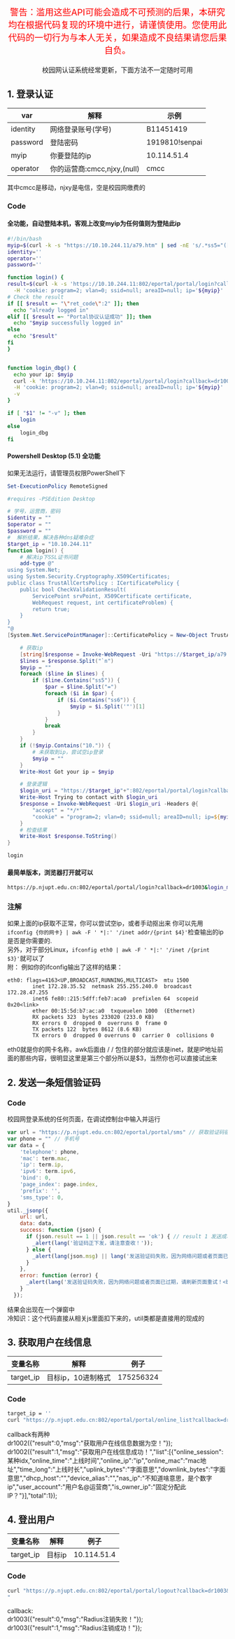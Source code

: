 <p align="center" style="color: red;font-size: 20px;" > 警告：滥用这些API可能会造成不可预测的后果，本研究均在根据代码复现的环境中进行，请谨慎使用。您使用此代码的一切行为与本人无关，如果造成不良结果请您后果自负。</p>
<p align="center" style="font-size: 15px;" >校园网认证系统经常更新，下面方法不一定随时可用</p>

## 1. 登录认证
|var|解释|示例|
|---|----|---|
|identity|网络登录账号(学号)|B11451419|
|password|登陆密码|1919810!senpai|
|myip|你要登陆的ip|10.114.51.4|
|operator|你的运营商:cmcc,njxy,(null)|cmcc|

 其中cmcc是移动，njxy是电信，空是校园网缴费的

### Code
#### 全功能，自动登陆本机，客观上改变myip为任何值则为登陆此ip
```bash
#!/bin/bash
myip=$(curl -k -s "https://10.10.244.11/a79.htm" | sed -nE 's/.*ss5="([0-9\.]*?)".*/\1/p') #nullable if you cannot obtain your ip
identity=''
operator=''
password=''

function login() {
result=$(curl -k -s 'https://10.10.244.11:802/eportal/portal/login?callback=dr1003&login_method=1&user_account=%2C0%2C'${identity}'%40'${operator}'&user_password='${password}'&wlan_user_ip='${myip}'&wlan_user_ipv6=&wlan_user_mac=000000000000&wlan_ac' \
  -H 'cookie: program=2; vlan=0; ssid=null; areaID=null; ip='${myip}' '  )
# Check the result
if [[ $result =~ "\"ret_code\":2" ]]; then
  echo "already logged in"
elif [[ $result =~ "Portal协议认证成功" ]]; then
  echo "$myip successfully logged in"
else
  echo "$result"
fi
}


function login_dbg() {
  echo your ip: $myip
  curl -k 'https://10.10.244.11:802/eportal/portal/login?callback=dr1003&login_method=1&user_account=%2C0%2C'${identity}'%40'${operator}'&user_password='${password}'&wlan_user_ip='${myip}'&wlan_user_ipv6=&wlan_user_mac=000000000000&wlan_ac' \
  -H 'cookie: program=2; vlan=0; ssid=null; areaID=null; ip='${myip}' ' \
  -v
}

if [ "$1" != "-v" ]; then
    login
else
    login_dbg
fi
```

#### Powershell Desktop (5.1) 全功能
如果无法运行，请管理员权限PowerShell下
```Powershell
Set-ExecutionPolicy RemoteSigned
```
```PowerShell
#requires -PSEdition Desktop

# 学号，运营商，密码
$identity = ""
$operator = ""
$password = ""
#  解析结果，解决各种dns疑难杂症
$target_ip = "10.10.244.11"
function login() {
    # 解决ip下SSL证书问题
    add-type @"
using System.Net;
using System.Security.Cryptography.X509Certificates;
public class TrustAllCertsPolicy : ICertificatePolicy {
    public bool CheckValidationResult(
        ServicePoint srvPoint, X509Certificate certificate,
        WebRequest request, int certificateProblem) {
        return true;
    }
}
"@
[System.Net.ServicePointManager]::CertificatePolicy = New-Object TrustAllCertsPolicy

    # 获取ip
    [string]$response = Invoke-WebRequest -Uri "https://$target_ip/a79.htm" -UseBasicParsing
    $lines = $response.Split("`n")
    $myip = ""
    foreach ($line in $lines) {
        if ($line.Contains("ss5")) {
            $par = $line.Split("=")
            foreach ($i in $par) {
                if ($i.Contains("ss6")) {
                    $myip = $i.Split('"')[1]
                }
            }
            break
        }
    }
    if (!$myip.Contains("10.")) {
        # 未获取到ip，尝试空ip登录
        $myip = ""
    }
    Write-Host Got your ip = $myip

    # 登录逻辑
    $login_uri = "https://$target_ip"+":802/eportal/portal/login?callback=dr1003&login_method=1&user_account=%2C0%2C${identity}%40${operator}&user_password=${password}&wlan_user_ip=${myip}&wlan_user_ipv6=&wlan_user_mac=000000000000&wlan_ac"
    Write-Host Trying to contact with $login_uri
    $response = Invoke-WebRequest -Uri $login_uri -Headers @{
        "accept" = "*/*"
        "cookie" = "program=2; vlan=0; ssid=null; areaID=null; ip=${myip}"
    }
    # 检查结果
    Write-Host $response.ToString()
}

login
```
#### 最简单版本，浏览器打开就可以
```bash
https://p.njupt.edu.cn:802/eportal/portal/login?callback=dr1003&login_method=1&user_account=%2C0%2C'${identity}'%40'${operator}'&user_password='${password}'&wlan_user_ip='${myip}'&wlan_user_ipv6=&wlan_user_mac=000000000000&wlan_ac
```

### 注解
如果上面的ip获取不正常，你可以尝试空ip，或者手动抠出来
你可以先用 `ifconfig {你的网卡} | awk -F ' *|:' '/inet addr/{print $4}'`检查输出的ip是否是你需要的.\
另外，对于部分Linux，`ifconfig eth0 | awk -F ' *|:' '/inet /{print $3}'`就可以了\
附： 例如你的ifconfig输出了这样的结果：
```
eth0: flags=4163<UP,BROADCAST,RUNNING,MULTICAST>  mtu 1500
        inet 172.28.35.52  netmask 255.255.240.0  broadcast 172.28.47.255
        inet6 fe80::215:5dff:feb7:aca0  prefixlen 64  scopeid 0x20<link>
        ether 00:15:5d:b7:ac:a0  txqueuelen 1000  (Ethernet)
        RX packets 323  bytes 233020 (233.0 KB)
        RX errors 0  dropped 0  overruns 0  frame 0
        TX packets 122  bytes 8612 (8.6 KB)
        TX errors 0  dropped 0 overruns 0  carrier 0  collisions 0
```
eth0就是你的网卡名称，awk后面由 / / 包住的部分就应该是inet，就是IP地址前面的那些内容，很明显这里是第三个部分所以是$3，当然你也可以直接试出来

## 2. 发送一条短信验证码
### Code
校园网登录系统的任何页面，在调试控制台中输入并运行
```javascript
var url = "https://p.njupt.edu.cn:802/eportal/portal/sms" // 获取验证码链接
var phone = "" // 手机号
var data = {
    'telephone': phone,
    'mac': term.mac,
    'ip': term.ip,
    'ipv6': term.ipv6,
    'bind': 0,
    'page_index': page.index,
    'prefix': '',
    'sms_type': 0,
}
util._jsonp({
    url: url,
    data: data,
    success: function (json) {
      if (json.result == 1 || json.result == 'ok') { // result 1 发送成功 0 发送失败
        _alert(lang('验证码正下发，请注意查收！'));
      } else {
        _alert(lang(json.msg) || lang('发送验证码失败，因为网络问题或者页面已过期，请刷新页面重试！<br/>如果已收到验证码，请忽略此提示！'));
      }
    },
    error: function (error) {
      _alert(lang('发送验证码失败，因为网络问题或者页面已过期，请刷新页面重试！<br/>如果已收到验证码，请忽略此提示！'));
    }
  });
```
结果会出现在一个弹窗中\
冷知识：这个代码直接从相关js里面扣下来的，util类都是直接用的现成的

## 3. 获取用户在线信息
|变量名称|解释|例子|
|-------|---|----|
|target_ip|目标ip，10进制格式|175256324|
### Code
```bash
target_ip = ''
curl "https://p.njupt.edu.cn:802/eportal/portal/online_list?callback=dr1002&user_account=&user_password=&wlan_user_mac=000000000000&wlan_user_ip='${target_ip}'&curr_user_ip=&jsVersion=4.X&v=10081&lang=zh"
```
callback有两种\
dr1002({"result":0,"msg":"获取用户在线信息数据为空！"});\
dr1002({"result":1,"msg":"获取用户在线信息成功！","list":[{"online_session":某种idx,"online_time":"上线时间","online_ip":"ip","online_mac":"mac地址","time_long":"上线时长","uplink_bytes":"字面意思","downlink_bytes":"字面意思","dhcp_host":"","device_alias":"","nas_ip":"不知道啥意思，是个数字ip","user_account":"用户名@运营商","is_owner_ip":"固定分配此IP？"}],"total":1});

## 4. 登出用户
|变量名称|解释|例子|
|-------|----|---|
|target_ip|目标ip|10.114.51.4|

### Code
```bash
curl "https://p.njupt.edu.cn:802/eportal/portal/logout?callback=dr1003&login_method=1&user_account=drcom&user_password=123&ac_logout=1&register_mode=1&wlan_user_ip='${target_ip}'&wlan_user_ipv6=&wlan_vlan_id=0&wlan_user_mac=000000000000&wlan_ac_ip=&wlan_ac_name=&jsVersion=4.1.3&v=6215&lang=zh
"
```

callback:\
dr1003({"result":0,"msg":"Radius注销失败！"});\
dr1003({"result":1,"msg":"Radius注销成功！"});
